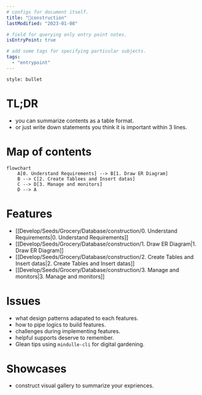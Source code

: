 ```yaml
---
# configs for document itself.
title: "🎉construction"
lastModified: "2023-01-08"

# field for querying only entry point notes.
isEntryPoint: true

# add some tags for specifying particular subjects.
tags:
  - "entrypoint"
---
```

```toc
style: bullet
```

# TL;DR
- you can summarize contents as a table format.
- or just write down statements you think it is important within 3 lines.

# Map of contents
```mermaid
flowchart
	A[0. Understand Requirements] --> B[1. Draw ER Diagram]
	B --> C[2. Create Tablees and Insert datas]
	C --> D[3. Manage and monitors]
	D --> A
```

# Features
- [[Develop/Seeds/Grocery/Database/construction/0. Understand Requirements|0. Understand Requirements]]
- [[Develop/Seeds/Grocery/Database/construction/1. Draw ER Diagram|1. Draw ER Diagram]]
- [[Develop/Seeds/Grocery/Database/construction/2. Create Tables and Insert datas|2. Create Tables and Insert datas]]
- [[Develop/Seeds/Grocery/Database/construction/3. Manage and monitors|3. Manage and monitors]]

# Issues
- what design patterns adapated to each features.
- how to pipe logics to build features.
- challenges during implementing features.
- helpful supports deserve to remember.
- Glean tips using `mindulle-cli` for digital gardening.

# Showcases
- construct visual gallery to summarize your expriences.
